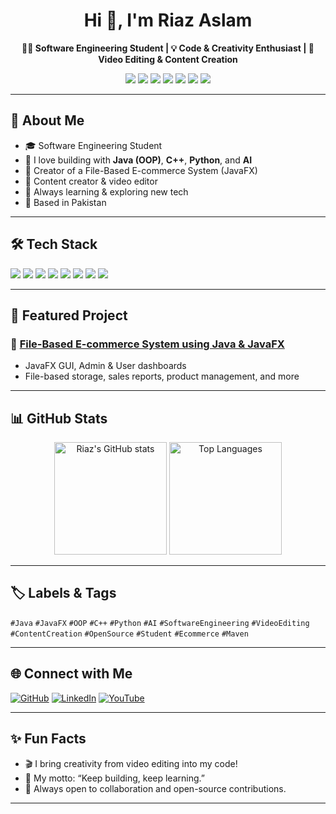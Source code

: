 <!-- Profile README for Riaz Aslam -->

<h1 align="center">Hi 👋, I'm Riaz Aslam</h1>
<p align="center">
  <b>👨‍💻 Software Engineering Student | 💡 Code & Creativity Enthusiast | 🎥 Video Editing & Content Creation</b>
</p>

<p align="center">
  <img src="https://img.shields.io/badge/Java-ED8B00?style=for-the-badge&logo=java&logoColor=white"/>
  <img src="https://img.shields.io/badge/C++-00599C?style=for-the-badge&logo=cplusplus&logoColor=white"/>
  <img src="https://img.shields.io/badge/Python-3776AB?style=for-the-badge&logo=python&logoColor=white"/>
  <img src="https://img.shields.io/badge/AI-222222?style=for-the-badge&logo=openai&logoColor=white"/>
  <img src="https://img.shields.io/badge/JavaFX-23+-blueviolet?style=for-the-badge"/>
  <img src="https://img.shields.io/badge/Video%20Editing-FF69B4?style=for-the-badge"/>
  <img src="https://img.shields.io/badge/Location-Pakistan-008000?style=for-the-badge&logo=google-maps"/>
</p>

---

## 🚀 About Me

- 🎓 Software Engineering Student  
- 💬 I love building with **Java (OOP)**, **C++**, **Python**, and **AI**  
- 🛒 Creator of a File-Based E-commerce System (JavaFX)  
- 🎥 Content creator & video editor  
- 🌱 Always learning & exploring new tech  
- 📍 Based in Pakistan  

---

## 🛠️ Tech Stack

<p align="left">
  <img src="https://img.shields.io/badge/Java-ED8B00?style=flat&logo=java&logoColor=white"/>
  <img src="https://img.shields.io/badge/C++-00599C?style=flat&logo=cplusplus&logoColor=white"/>
  <img src="https://img.shields.io/badge/Python-3776AB?style=flat&logo=python&logoColor=white"/>
  <img src="https://img.shields.io/badge/JavaFX-23+-blueviolet?style=flat"/>
  <img src="https://img.shields.io/badge/Maven-1565c0?style=flat&logo=apachemaven&logoColor=white"/>
  <img src="https://img.shields.io/badge/GitHub-181717?style=flat&logo=github&logoColor=white"/>
  <img src="https://img.shields.io/badge/VS%20Code-007ACC?style=flat&logo=visualstudiocode&logoColor=white"/>
  <img src="https://img.shields.io/badge/IntelliJ%20IDEA-000000?style=flat&logo=intellijidea&logoColor=white"/>
</p>

---

## 🚩 Featured Project

### 🛒 [File-Based E-commerce System using Java & JavaFX](https://github.com/riazaslam029/File-Based-E-commerce-System-using-Java-and-JAvaFX)
- JavaFX GUI, Admin & User dashboards
- File-based storage, sales reports, product management, and more

---

## 📊 GitHub Stats

<p align="center">
  <img src="https://github-readme-stats.vercel.app/api?username=riazaslam029&show_icons=true&theme=radical" alt="Riaz's GitHub stats" height="180"/>
  <img src="https://github-readme-stats.vercel.app/api/top-langs/?username=riazaslam029&layout=compact&theme=radical" alt="Top Languages" height="180"/>
</p>

---

## 🏷️ Labels & Tags

`#Java` `#JavaFX` `#OOP` `#C++` `#Python` `#AI` `#SoftwareEngineering` `#VideoEditing` `#ContentCreation` `#OpenSource` `#Student` `#Ecommerce` `#Maven`

---

## 🌐 Connect with Me

[![GitHub](https://img.shields.io/badge/GitHub-181717?style=flat&logo=github)](https://github.com/riazaslam029)
[![LinkedIn](https://img.shields.io/badge/LinkedIn-0077B5?style=flat&logo=linkedin&logoColor=white)](https://www.linkedin.com/in/riaz-aslam-0bb69b310/)
[![YouTube](https://img.shields.io/badge/YouTube-FF0000?style=flat&logo=youtube&logoColor=white)](https://www.youtube.com/@Quranrecites7)
<!-- Add more links as needed -->

---

## ✨ Fun Facts

- 🎬 I bring creativity from video editing into my code!
- 🌟 My motto: “Keep building, keep learning.”
- 🤝 Always open to collaboration and open-source contributions.

---

<!-- Optional: Add a quote, activity graph, or trophies for even more engagement! -->
